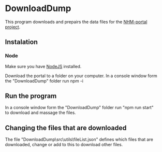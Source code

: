 # DownloadDump
This program downloads and prepairs the data files for the [NHM-portal project](https://github.com/gunnhilm/NHM-portaler-2).

## Instalation

### Node
Make sure you have [NodeJS](https://nodejs.org/en/) installed.

Download the portal to a folder on your computer. In a console window form the "DownloadDump" folder run npm -i

## Run the program

In a console window form the "DownloadDump" folder run "npm run start" to download and massage the files.

## Changing the files that are downloaded

The file "DownloadDump\src\utils\fileList.json" defines which files that are downloaded, change or add to this to download other files.

